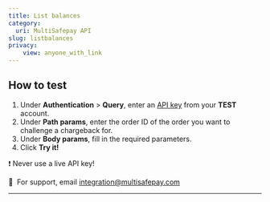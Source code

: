 ```yaml
---
title: List balances
category:
  uri: MultiSafepay API
slug: listbalances
privacy:
    view: anyone_with_link
---
```


## How to test

1. Under **Authentication** > **Query**, enter an [API key](/docs/sites#site-id-api-key-and-security-code) from your **TEST** account.
2. Under **Path params**, enter the order ID of the order you want to challenge a chargeback for.
3. Under **Body params**, fill in the required parameters.
4. Click **Try it!**

❗️ Never use a live API key!

💬  For support, email [integration@multisafepay.com](mailto:integration@multisafepay.com)

---

